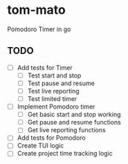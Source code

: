 # tom-mato

Pomodoro Timer in go

## TODO

- [ ] Add tests for Timer
  - [ ] Test start and stop
  - [ ] Test pause and resume
  - [ ] Test live reporting
  - [ ] Test limited timer
- [ ] Implement Pomodoro timer
  - [ ] Get basic start and stop working
  - [ ] Get pause and resume functions
  - [ ] Get live reporting functions
- [ ] Add tests for Pomodoro
- [ ] Create TUI logic
- [ ] Create project time tracking logic
